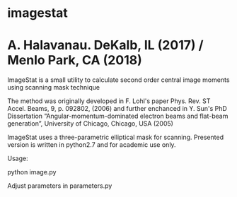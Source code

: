 # imagestat
# A. Halavanau. DeKalb, IL (2017) / Menlo Park, CA (2018)

ImageStat is a small utility to calculate second order central image moments using scanning mask technique

The method was originally developed in F. Lohl's paper
Phys. Rev. ST Accel. Beams, 9, p. 092802, (2006)
and further enchanced in Y. Sun's PhD Dissertation 
“Angular-momentum-dominated electron beams and
flat-beam generation”, University of
Chicago, Chicago, USA (2005)

ImageStat uses a three-parametric elliptical mask for scanning. Presented version is written in python2.7 and for academic use only.

Usage:

python image.py

Adjust parameters in parameters.py
